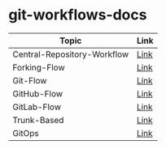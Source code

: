 # git-workflows-docs

| Topic       | Link                          |
| ----------- | ----------------------------- |
| Central-Repository-Workflow | [Link](./docs/central_repository_workflow.md) |
| Forking-Flow | [Link](./docs/forking_flow.md) |
| Git-Flow    | [Link](./docs/git_flow.md)    |
| GitHub-Flow | [Link](./docs/github_flow.md) |
| GitLab-Flow | [Link](./docs/gitlab_flow.md) |
| Trunk-Based | [Link](./docs/trunk_based.md) |
| GitOps      | [Link](./docs/GitOps.md)      |